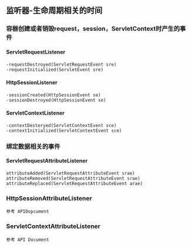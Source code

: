 ## 监听器-生命周期相关的时间
### 容器创建或者销毁request，session，ServletContext时产生的事件
#### ServletRequestListener
    -requestDestroyed(ServletRequestEvent sre)
    -requestInitialized(ServletEvent sre)
#### HttpSessionListener
    -sessionCreated(HttpSessionEvent se)
    -sessionDestroyed(HttpSessionEvent se)
#### ServletContextListener
    -contextDestoryed(ServletContextEvent sce)
    -contextInitialized(ServletContextEvent sce)
### 绑定数据相关的事件
#### ServletRequestAttributeListener
    attributeAdded(ServletRequestAttributeEvent srae)
    attributeRemoved(ServletRequestAttributeEvent srae)
    attributeReplaced(ServletRequestAttributeEvent arae)
### HttpSessionAttributeListener
    参考 APIDopcument    
### ServletContextAttributeListener
    参考 API Document
